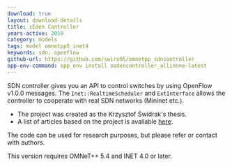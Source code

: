```yaml
---
download: true
layout: download-details
title: sEden Controller
years-active: 2019
category: models
tags: model omnetpp5 inet4
keywords: sdn, openflow
github-url: https://github.com/swiru95/omnetpp_sdncontroller
opp-env-command: opp_env install sedencontroller_allinone-latest
---
```


SDN controller gives you an API to control switches by using OpenFlow v1.0.0 messages.
The `Inet::RealtimeScheduler` and `ExtInterface` allows the controller to cooperate with real SDN networks (Mininet etc.).

- The project was created as the Krzysztof Świdrak's thesis.
- A list of articles based on the project is available [here](https://github.com/swiru95/Articles).

The code can be used for research purposes, but please refer or contact with authors.

This version requires OMNeT++ 5.4 and INET 4.0 or later.
